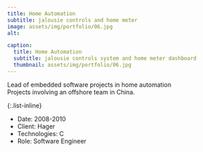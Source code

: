 ```yaml
---
title: Home Automation
subtitle: jalousie controls and home meter
image: assets/img/portfolio/06.jpg
alt: 

caption:
  title: Home Automation
  subtitle: jalousie controls system and home meter dashboard
  thumbnail: assets/img/portfolio/06.jpg
---
```

Lead of embedded software projects in home automation\
Projects involving an offshore team in China.

{:.list-inline}
- Date: 2008-2010
- Client: Hager
- Technologies: C
- Role: Software Engineer